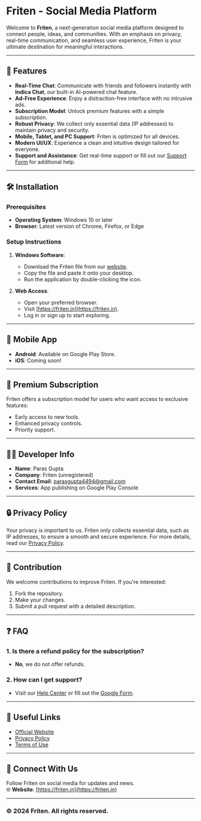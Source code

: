 # Friten - Social Media Platform

Welcome to **Friten**, a next-generation social media platform designed to connect people, ideas, and communities. With an emphasis on privacy, real-time communication, and seamless user experience, Friten is your ultimate destination for meaningful interactions.

---

## 🚀 Features

- **Real-Time Chat**: Communicate with friends and followers instantly with **Indica Chat**, our built-in AI-powered chat feature.
- **Ad-Free Experience**: Enjoy a distraction-free interface with no intrusive ads.
- **Subscription Model**: Unlock premium features with a simple subscription.
- **Robust Privacy**: We collect only essential data (IP addresses) to maintain privacy and security.
- **Mobile, Tablet, and PC Support**: Friten is optimized for all devices.
- **Modern UI/UX**: Experience a clean and intuitive design tailored for everyone.
- **Support and Assistance**: Get real-time support or fill out our [Support Form](https://friten.in/support) for additional help.

---

## 🛠️ Installation

### Prerequisites
- **Operating System**: Windows 10 or later
- **Browser**: Latest version of Chrome, Firefox, or Edge

### Setup Instructions
1. **Windows Software**:
   - Download the Friten file from our [website](https://friten.in).
   - Copy the file and paste it onto your desktop.
   - Run the application by double-clicking the icon.

2. **Web Access**:
   - Open your preferred browser.
   - Visit [https://friten.in](https://friten.in).
   - Log in or sign up to start exploring.

---

## 📱 Mobile App

- **Android**: Available on Google Play Store.
- **iOS**: Coming soon!

---

## 🌟 Premium Subscription

Friten offers a subscription model for users who want access to exclusive features:
- Early access to new tools.
- Enhanced privacy controls.
- Priority support.

---

## 🧑‍💻 Developer Info

- **Name**: Paras Gupta
- **Company**: Friten (unregistered)
- **Contact Email**: [parasgupta4494@gmail.com](mailto:parasgupta4494@gmail.com)
- **Services**: App publishing on Google Play Console

---

## 🔒 Privacy Policy

Your privacy is important to us. Friten only collects essential data, such as IP addresses, to ensure a smooth and secure experience. For more details, read our [Privacy Policy](https://friten.in/privacy-policy).

---

## 📝 Contribution

We welcome contributions to improve Friten. If you're interested:
1. Fork the repository.
2. Make your changes.
3. Submit a pull request with a detailed description.

---

## ❓ FAQ

### 1. Is there a refund policy for the subscription?
- **No**, we do not offer refunds.

### 2. How can I get support?
- Visit our [Help Center](https://friten.in/help-center) or fill out the [Google Form](https://friten.in/support).

---

## 🔗 Useful Links

- [Official Website](https://friten.in)
- [Privacy Policy](https://friten.in/privacy_policy)
- [Terms of Use](https://friten.in/terms_of_use)

---

## 🤝 Connect With Us

Follow Friten on social media for updates and news.  
🌐 **Website**: [https://friten.in](https://friten.in)

---

### © 2024 Friten. All rights reserved.

